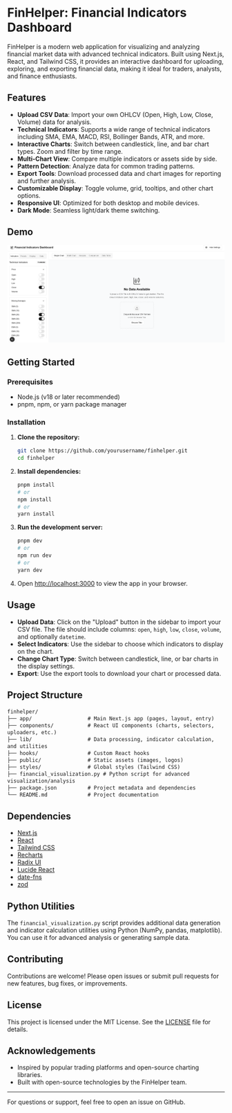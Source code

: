 # FinHelper: Financial Indicators Dashboard

FinHelper is a modern web application for visualizing and analyzing financial market data with advanced technical indicators. Built using Next.js, React, and Tailwind CSS, it provides an interactive dashboard for uploading, exploring, and exporting financial data, making it ideal for traders, analysts, and finance enthusiasts.

## Features

- **Upload CSV Data**: Import your own OHLCV (Open, High, Low, Close, Volume) data for analysis.
- **Technical Indicators**: Supports a wide range of technical indicators including SMA, EMA, MACD, RSI, Bollinger Bands, ATR, and more.
- **Interactive Charts**: Switch between candlestick, line, and bar chart types. Zoom and filter by time range.
- **Multi-Chart View**: Compare multiple indicators or assets side by side.
- **Pattern Detection**: Analyze data for common trading patterns.
- **Export Tools**: Download processed data and chart images for reporting and further analysis.
- **Customizable Display**: Toggle volume, grid, tooltips, and other chart options.
- **Responsive UI**: Optimized for both desktop and mobile devices.
- **Dark Mode**: Seamless light/dark theme switching.

## Demo

![Dashboard Screenshot](dashboard.png)

## Getting Started

### Prerequisites

- Node.js (v18 or later recommended)
- pnpm, npm, or yarn package manager

### Installation

1. **Clone the repository:**
   ```bash
   git clone https://github.com/yourusername/finhelper.git
   cd finhelper
   ```
2. **Install dependencies:**
   ```bash
   pnpm install
   # or
   npm install
   # or
   yarn install
   ```
3. **Run the development server:**
   ```bash
   pnpm dev
   # or
   npm run dev
   # or
   yarn dev
   ```
4. Open [http://localhost:3000](http://localhost:3000) to view the app in your browser.

## Usage

- **Upload Data**: Click on the "Upload" button in the sidebar to import your CSV file. The file should include columns: `open`, `high`, `low`, `close`, `volume`, and optionally `datetime`.
- **Select Indicators**: Use the sidebar to choose which indicators to display on the chart.
- **Change Chart Type**: Switch between candlestick, line, or bar charts in the display settings.
- **Export**: Use the export tools to download your chart or processed data.

## Project Structure

```
finhelper/
├── app/                  # Main Next.js app (pages, layout, entry)
├── components/           # React UI components (charts, selectors, uploaders, etc.)
├── lib/                  # Data processing, indicator calculation, and utilities
├── hooks/                # Custom React hooks
├── public/               # Static assets (images, logos)
├── styles/               # Global styles (Tailwind CSS)
├── financial_visualization.py # Python script for advanced visualization/analysis
├── package.json          # Project metadata and dependencies
└── README.md             # Project documentation
```

## Dependencies

- [Next.js](https://nextjs.org/)
- [React](https://react.dev/)
- [Tailwind CSS](https://tailwindcss.com/)
- [Recharts](https://recharts.org/)
- [Radix UI](https://www.radix-ui.com/)
- [Lucide React](https://lucide.dev/)
- [date-fns](https://date-fns.org/)
- [zod](https://zod.dev/)

## Python Utilities

The `financial_visualization.py` script provides additional data generation and indicator calculation utilities using Python (NumPy, pandas, matplotlib). You can use it for advanced analysis or generating sample data.

## Contributing

Contributions are welcome! Please open issues or submit pull requests for new features, bug fixes, or improvements.

## License

This project is licensed under the MIT License. See the [LICENSE](LICENSE) file for details.

## Acknowledgements

- Inspired by popular trading platforms and open-source charting libraries.
- Built with open-source technologies by the FinHelper team.

---

For questions or support, feel free to open an issue on GitHub.
